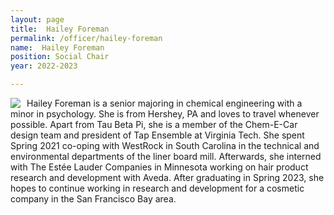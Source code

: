 ```yaml
---
layout: page
title:  Hailey Foreman
permalink: /officer/hailey-foreman
name:  Hailey Foreman
position: Social Chair
year: 2022-2023

---
```


<div>
<img class="headshot" style="float: left; padding-right:10px" src="{{ site.baseurl }}/uploads/headshots/hailey-foreman.jpg">
</div>

Hailey Foreman is a senior majoring in chemical engineering with a minor in psychology. She is from Hershey, PA and loves to travel whenever possible. Apart from Tau Beta Pi, she is a member of the Chem-E-Car design team and president of Tap Ensemble at Virginia Tech. She spent Spring 2021 co-oping with WestRock in South Carolina in the technical and environmental departments of the liner board mill. Afterwards, she interned with The Estée Lauder Companies in Minnesota working on hair product research and development with Aveda. After graduating in Spring 2023, she hopes to continue working in research and development for a cosmetic company in the San Francisco Bay area.

